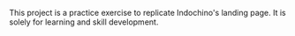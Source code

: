 This project is a practice exercise to replicate Indochino's landing page. It is solely for learning and skill development.
